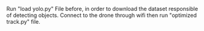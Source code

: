Run "load yolo.py" File before, in order to download the dataset responsible of detecting objects.
Connect to the drone through wifi then run "optimized track.py" file.
